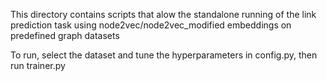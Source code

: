 This directory contains scripts that alow the standalone running of the link prediction task using node2vec/node2vec_modified embeddings on predefined graph datasets

To run, select the dataset and tune the hyperparameters in config.py, then run trainer.py
